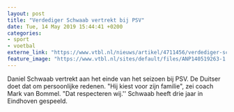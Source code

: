 ```yaml
---
layout: post
title: "Verdediger Schwaab vertrekt bij PSV"
date: Tue, 14 May 2019 15:44:41 +0200
categories: 
- sport 
- voetbal 
externe_link: "https://www.vtbl.nl/nieuws/artikel/4711456/verdediger-schwaab-vertrekt-bij-psv"
feature_image: "https://www.vtbl.nl/sites/default/files/ANP140519263-1.jpg"
---
```


Daniel Schwaab vertrekt aan het einde van het seizoen bij PSV. De Duitser doet dat om persoonlijke redenen. "Hij kiest voor zijn familie", zei coach Mark van Bommel. "Dat respecteren wij.'' Schwaab heeft drie jaar in Eindhoven gespeeld.
